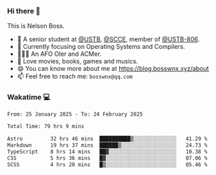 ### Hi there 👋

<!--
**bosswnx/bosswnx** is a ✨ _special_ ✨ repository because its `README.md` (this file) appears on your GitHub profile.

Here are some ideas to get you started:

- 🔭 I’m currently working on ...
- 🌱 I’m currently learning ...
- 👯 I’m looking to collaborate on ...
- 🤔 I’m looking for help with ...
- 💬 Ask me about ...
- 📫 How to reach me: ...
- 😄 Pronouns: ...
- ⚡ Fun fact: ...
-->

This is Nelson Boss.

- 🏫 A senior student at [@USTB](https://www.ustb.edu.cn/), [@SCCE](https://scce.ustb.edu.cn/), member of [@USTB-806](https://ustb-806.github.io/).
- 🌱 Currently focusing on Operating Systems and Compilers.
- 🧑🏻‍💻 An AFO OIer and ACMer.
- 🥰 Love movies, books, games and musics.
- 😄 You can know more about me at https://blog.bosswnx.xyz/about
- 📫 Feel free to reach me: `bosswnx@qq.com`

### Wakatime 💻

<!--START_SECTION:waka-->

```txt
From: 25 January 2025 - To: 24 February 2025

Total Time: 79 hrs 9 mins

Astro         32 hrs 46 mins  ██████████▒░░░░░░░░░░░░░░   41.29 %
Markdown      19 hrs 37 mins  ██████▒░░░░░░░░░░░░░░░░░░   24.73 %
TypeScript    8 hrs 14 mins   ██▓░░░░░░░░░░░░░░░░░░░░░░   10.38 %
CSS           5 hrs 36 mins   █▓░░░░░░░░░░░░░░░░░░░░░░░   07.06 %
SCSS          4 hrs 20 mins   █▒░░░░░░░░░░░░░░░░░░░░░░░   05.46 %
```

<!--END_SECTION:waka-->
